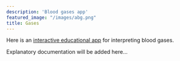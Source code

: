 ```yaml
---
description: 'Blood gases app'
featured_image: "/images/abg.png"
title: Gases
---
```


Here is an [interactive educational app](https://kidneyfish.shinyapps.io/davenport_plot/) for interpreting blood gases.  

Explanatory documentation will be added here...

